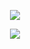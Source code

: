 <p align="center">  
<img src="https://komarev.com/ghpvc/?username=tarlobe&color=grey">
</p>   

<p align="center">  
<img src="https://discord.c99.nl/widget/theme-2/868606935908360253.png">
</p>  
     
